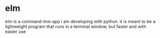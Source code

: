 # elm
elm is a command-line-app i am developing with python. it is meant to be a lightweight program that runs in a terminal window, but faster and with easier use